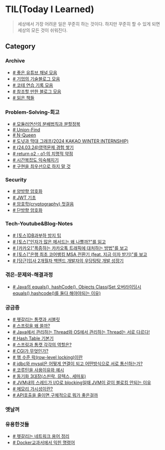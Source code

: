 # TIL(Today I Learned)
> 세상에서 가장 어려운 일은 꾸준히 하는 것이다. 하지만 꾸준히 할 수 있게 되면 세상의 모든 것이 쉬워진다.

## Category
### Archive
- [# 좋은 유튜브 채널 모음](./Archive/좋은-유튜브-채널-모음.md)
- [# 기업의 기술블로그 모음](./Archive/기업-기술블로그-모음.md)
- [# 코테 연습 기록 모음](./Archive/코테-연습-기록.md)
- [# 참조할 만한 블로그 모음](./Archive/참조할-만한-블로그-모음.md)
- [# 읽은 책들](./Archive/읽은-책들.md)

### Problem-Solving-회고
- [# 모듈러연산의 분배법칙과 분할정복](./Problem-Solving-회고/모듈러연산-분할정복.md)
- [# Union-Find](./Problem-Solving-회고/Union-Find.md)
- [# N-Queen](./Problem-Solving-회고/N-Queen.md)
- [# 도넛과 막대 그래프(2024 KAKAO WINTER INTERNSHIP)](./Problem-Solving-회고/도넛과-막대-그래프.md)
- [# (24.03.24)영역문제 경험 쌓기](./Problem-Solving-회고/영역문제.md)
- [# return o2 - o1;의 치명적 약점](./Problem-Solving-회고/comparatorVSo1o2.md)
- [# 시간복잡도 익숙해지기](./Problem-Solving-회고/시간복잡도.md)
- [# 구현을 최우선으로 하지 말 것](./Problem-Solving-회고/구현-의존.md)

### Security
- [# 양방향 암호화](./Security/양방향암호화.md)
- [# JWT 기초](./Security/JWT.md)
- [# 암호학(cryptography) 첫걸음](./Security/암호학-시작.md)
- [# 단방향 암호화](./Security/단방향암호화.md)

### Tech-Youtube&Blog-Notes
- [# [토스]DB과부하 방지 팁 ](./Tech-Youtube&Blog-Notes/토스-db과부하방지팁.md)
- [# [토스]"인자가 많은 메서드는 왜 나쁠까?"를 읽고](./Tech-Youtube&Blog-Notes/토스-많은인자.md)
- [# [카카오]"폭증하는 카카오톡 트래픽에 대처하는 방법"를 보고](./Tech-Youtube&Blog-Notes/카카오-카톡트래픽대처.md)
- [# [토스]"은행 최초 코어뱅킹 MSA 전환기 (feat. 지금 이자 받기)"를 보고](./Tech-Youtube&Blog-Notes/토스-msa전환기.md)
- [# [당근]입사 2개월차 백엔드 개발자의 우당탕탕 개발 성장기](./Tech-Youtube&Blog-Notes/당근-인턴개발자.md)

### 겪은-문제와-해결과정
- [# Java의 equals(), hashCode(), Objects Class(Set 오버라이딩시 equals(),hashcode()를 둘다 해야야되는 이유)](./겪은-문제와-해결과정/equals-hashcode.md)

### 궁금증
- [# 헷갈리는 톰캣과 서블릿](./궁금증/헷갈리는-톰캣-서블릿.md)
- [# 스프링을 왜 쓸까?](./궁금증/스프링을-왜쓰나.md)
- [# Java에서 관리하는 Thread와 OS에서 관리하는 Thread는 서로 다르다!](./궁금증/Java에서-관리하는-Thread와-OS에서-관리하는-Thread.md)
- [# Hash Table 기본기](./궁금증/hash-table.md)
- [# 스프링과 톰캣 각각의 역할은?](./궁금증/스프링-톰캣-역할분담.md)
- [# CGI가 무엇인가?](./궁금증/CGI란.md)
- [# 행 수준 락(row-level locking)이란](./궁금증/행-수준-락.md)
- [# jdbc와 mysql은 어떻게 연결이 되고 어떤방식으로 서로 통신하는가?](./궁금증/jdbc-mysql-연결-통신방식.md)
- [# 코루틴을 사용이유와 예시](./궁금증/코루틴-사용예-왜쓰나?.md)
- [# 동기화 3대장(스핀락, 뮤텍스, 세마포)](./궁금증/동기화-3대장.md)
- [# JVM내의 스레드가 I/O로 blocking일때 JVM이 같이 블로킹 안되는 이유](./궁금증/jvm의-스레드가-블로킹상태면-jvm프로세스는-어떻게되지.md)
- [# 메모리 가시성이란?](./궁금증/메모리-가시성.md)
- [# API호출을 줄이면  구체적으로 뭐가 좋은걸까](./궁금증/api-호출-줄이면좋은점.md)

### 옛날꺼

### 유용한것들
- [# 헷갈리는 네트워크 용어 정리](./유용한것들/네트워크-용어정리.md)
- [# Docker교과서에서 익힌 명령어](./유용한것들/Docker교과서에서-익힌-명령어.md)

